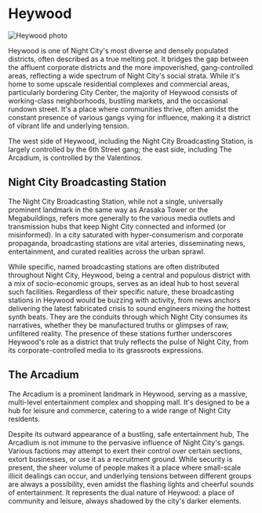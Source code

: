 # Heywood

![Heywood photo](https://raw.githubusercontent.com/asidiehl/night-city-lore/refs/heads/main/neighborhoods/images/heywood.png)

Heywood is one of Night City's most diverse and densely populated districts, often described as a true melting pot. It bridges the gap between the affluent corporate districts and the more impoverished, gang-controlled areas, reflecting a wide spectrum of Night City's social strata. While it's home to some upscale residential complexes and commercial areas, particularly bordering City Center, the majority of Heywood consists of working-class neighborhoods, bustling markets, and the occasional rundown street. It's a place where communities thrive, often amidst the constant presence of various gangs vying for influence, making it a district of vibrant life and underlying tension.

The west side of Heywood, including the Night City Broadcasting Station, is largely controlled by the 6th Street gang; the east side, including The Arcadium, is controlled by the Valentinos.

## Night City Broadcasting Station

The Night City Broadcasting Station, while not a single, universally prominent landmark in the same way as Arasaka Tower or the Megabuildings, refers more generally to the various media outlets and transmission hubs that keep Night City connected and informed (or misinformed). In a city saturated with hyper-consumerism and corporate propaganda, broadcasting stations are vital arteries, disseminating news, entertainment, and curated realities across the urban sprawl.

While specific, named broadcasting stations are often distributed throughout Night City, Heywood, being a central and populous district with a mix of socio-economic groups, serves as an ideal hub to host several such facilities. Regardless of their specific nature, these broadcasting stations in Heywood would be buzzing with activity, from news anchors delivering the latest fabricated crisis to sound engineers mixing the hottest synth beats. They are the conduits through which Night City consumes its narratives, whether they be manufactured truths or glimpses of raw, unfiltered reality. The presence of these stations further underscores Heywood's role as a district that truly reflects the pulse of Night City, from its corporate-controlled media to its grassroots expressions.

## The Arcadium

The Arcadium is a prominent landmark in Heywood, serving as a massive, multi-level entertainment complex and shopping mall. It's designed to be a hub for leisure and commerce, catering to a wide range of Night City residents. 

Despite its outward appearance of a bustling, safe entertainment hub, The Arcadium is not immune to the pervasive influence of Night City's gangs. Various factions may attempt to exert their control over certain sections, extort businesses, or use it as a recruitment ground. While security is present, the sheer volume of people makes it a place where small-scale illicit dealings can occur, and underlying tensions between different groups are always a possibility, even amidst the flashing lights and cheerful sounds of entertainment. It represents the dual nature of Heywood: a place of community and leisure, always shadowed by the city's darker elements.
